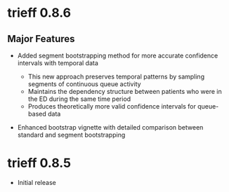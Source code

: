 # trieff 0.8.6

## Major Features

* Added segment bootstrapping method for more accurate confidence intervals with temporal data
  * This new approach preserves temporal patterns by sampling segments of continuous queue activity
  * Maintains the dependency structure between patients who were in the ED during the same time period
  * Produces theoretically more valid confidence intervals for queue-based data

* Enhanced bootstrap vignette with detailed comparison between standard and segment bootstrapping

# trieff 0.8.5

* Initial release

